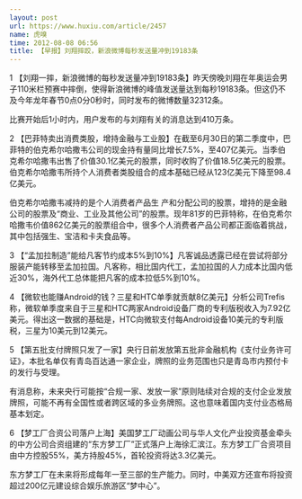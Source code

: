 ```yaml
---
layout: post
url: https://www.huxiu.com/article/2457
name: 虎嗅
time: 2012-08-08 06:56
title: 【早报】刘翔摔跤，新浪微博每秒发送量冲到19183条
---
```

1 【刘翔一摔，新浪微博的每秒发送量冲到19183条】昨天傍晚刘翔在年奥运会男子110米栏预赛中摔倒，使得新浪微博的峰值发送量达到每秒19183条。但这仍不及今年龙年春节0点0分0秒时，同时发布的微博数量32312条。

比赛开始后1小时内，用户发布的与刘翔有关的消息达到410万条。

2 【巴菲特卖出消费类股，增持金融与工业股】在截至6月30日的第二季度中，巴菲特的伯克希尔哈撒韦公司的现金持有量同比增长7.5%，至407亿美元。当季伯克希尔哈撒韦出售了价值30.1亿美元的股票，同时收购了价值18.5亿美元的股票。伯克希尔哈撒韦所持个人消费者类股组合的成本基础已经从123亿美元下降至98.4亿美元。

伯克希尔哈撒韦减持的是个人消费者产品生 产和分配公司的股票，增持的是金融公司的股票及“商业、工业及其他公司”的股票。现年81岁的巴菲特称，在伯克希尔哈撒韦价值862亿美元的股票组合中，很多个人消费者产品公司都正面临着挑战，其中包括强生、宝洁和卡夫食品等。

3 【“孟加拉制造”能给凡客节约成本5%到10%】凡客诚品透露已经在尝试将部分服装产能转移至孟加拉国。凡客称，相比国内代工，孟加拉国的人力成本比国内低近30%，海外代工总体能把凡客的成本拉低5%到10%。

4 【微软也能赚Android的钱？三星和HTC单季就贡献8亿美元】分析公司Trefis称，微软单季度来自于三星和HTC两家Android设备厂商的专利版税收入为7.92亿美元。得出这一数据的基础是，HTC向微软支付每Android设备10美元的专利版税，三星为10美元到12美元。

5 【第五批支付牌照只发了一家】央行日前发放第五批非金融机构《支付业务许可证》，本批名单仅有青岛百达通一家企业，牌照的业务范围也只是青岛市内预付卡的发行与受理。

有消息称，未来央行可能按“合规一家、发放一家”原则陆续对合规的支付企业发放牌照，可能不再有全国性或者跨区域的多业务牌照。这也意味着国内支付业态格局基本划定。

6 【梦工厂合资公司落户上海】美国梦工厂动画公司与华人文化产业投资基金牵头的中方公司合资组建的“东方梦工厂”正式落户上海徐汇滨江。东方梦工厂合资项目由中方控股55%，美方持股45%，首轮投资将达3.3亿美元。

东方梦工厂在未来将形成每年一至三部的生产能力。同时，中美双方还宣布将投资超过200亿元建设综合娱乐旅游区“梦中心”。

